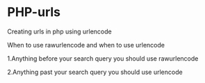 # PHP-urls
Creating urls in php using urlencode



When to use rawurlencode and when to use urlencode


1.Anything before your search query you should use rawurlencode

2.Anything past your search query you should use urlencode
